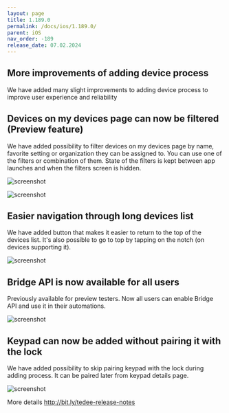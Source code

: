 ```yaml
---
layout: page
title: 1.189.0
permalink: /docs/ios/1.189.0/
parent: iOS
nav_order: -189
release_date: 07.02.2024
---
```


## More improvements of adding device process
We have added many slight improvements to adding device process to improve user experience and reliability

## Devices on my devices page can now be filtered (Preview feature)
We have added possibility to filter devices on my devices page by name, favorite setting
or organization they can be assigned to. You can use one of the filters or combination of them.
State of the filters is kept between app launches and when the filters screen is hidden.

![screenshot](/tedee-release-notes/docs/ios/assets/1.189.0-device-filters.png)

![screenshot](/tedee-release-notes/docs/ios/assets/1.189.0-device-filters-2.png)

## Easier navigation through long devices list
We have added button that makes it easier to return to the top of the devices list.
It's also possible to go to top by tapping on the notch (on devices supporting it).

![screenshot](/tedee-release-notes/docs/ios/assets/1.189.0-go-to-top.png)

## Bridge API is now available for all users
Previously available for preview testers. Now all users can enable Bridge API and use it in their automations.

![screenshot](/tedee-release-notes/docs/ios/assets/1.189.0-bridge-api.png)

## Keypad can now be added without pairing it with the lock
We have added possibility to skip pairing keypad with the lock during adding process.
It can be paired later from keypad details page.

![screenshot](/tedee-release-notes/docs/ios/assets/1.189.0-keypad-skip-pairing.png)


More details http://bit.ly/tedee-release-notes
